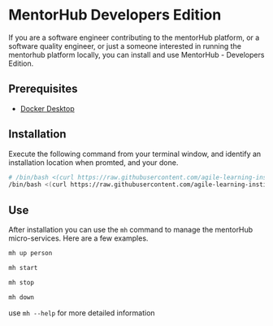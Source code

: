 # MentorHub Developers Edition

If you are a software engineer contributing to the mentorHub platform, or a software quality engineer, or just a someone interested in running the mentorhub platform locally, you can install and use MentorHub - Developers Edition.

## Prerequisites

- [Docker Desktop](https://www.docker.com/products/docker-desktop/)

## Installation

Execute the following command from your terminal window, and identify an installation location when promted, and your done.

```bash
# /bin/bash <(curl https://raw.githubusercontent.com/agile-learning-institute/mentorhub/main/mentorHub-DE/install)
/bin/bash <(curl https://raw.githubusercontent.com/agile-learning-institute/mentorhub/mentorhub-developers-edition/mentorHub-DE/install)
```

## Use

After installation you can use the ``mh`` command to manage the mentorHub micro-services. Here are a few examples.

```bash
mh up person
```

```bash
mh start
```

```bash
mh stop
```

```bash
mh down
```

use ``mh --help`` for more detailed information
